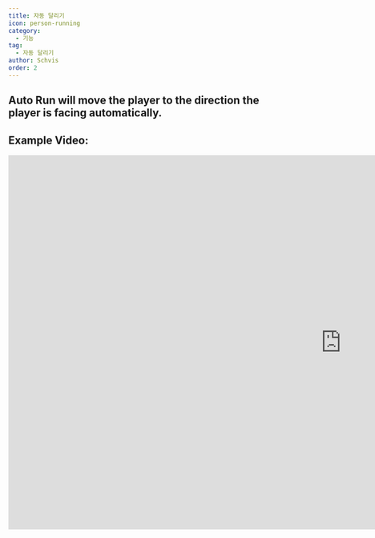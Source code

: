 ```yaml
---
title: 자동 달리기
icon: person-running
category:
  - 기능
tag:
  - 자동 달리기
author: Schvis
order: 2
---
```


## Auto Run will move the player to the direction the player is facing automatically.

## Example Video:

<div class="iframe-container"><iframe width="1328" height="747" src="https://www.youtube.com/embed/BLDhPBMs7Es?list=PL5eI1Tb64p56g27qfYk7VuFTz4FK6YrKa" title="Korepi - Auto Run" frameborder="0" allow="accelerometer; autoplay; clipboard-write; encrypted-media; gyroscope; picture-in-picture; web-share" referrerpolicy="strict-origin-when-cross-origin" allowfullscreen></iframe></div>


